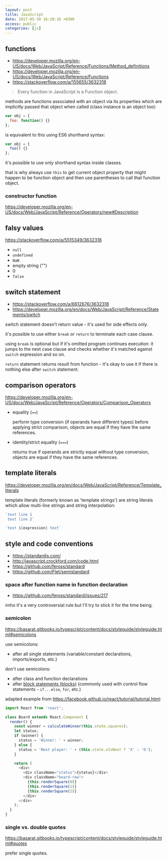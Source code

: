 ```yaml
---
layout: post
title: JavaScript
date: 2017-05-30 16:20:16 +0300
access: public
categories: [js]
---
```


<!-- more -->

## functions

- <https://developer.mozilla.org/en-US/docs/Web/JavaScript/Reference/Functions/Method_definitions>
- <https://developer.mozilla.org/en-US/docs/Web/JavaScript/Reference/Functions>
- <https://stackoverflow.com/a/155655/3632318>

> Every function in JavaScript is a Function object.

methods are functions associated with an object via its properties which are
implicitly passed that object when called (class instance is an object too):

```javascript
var obj = {
  foo: function() {}
};
```

is equivalent to this using ES6 shorthand syntax:

```javascript
var obj = {
  foo() {}
};
```

it's possible to use only shorthand syntax inside classes.

that is why always use `this` to get current object property that might happen
to be function object and then use parentheses to call that function object.

### constructor function

<https://developer.mozilla.org/en-US/docs/Web/JavaScript/Reference/Operators/new#Description>

## falsy values

<https://stackoverflow.com/a/5515349/3632318>

- `null`
- `undefined`
- `NaN`
- empty string ("")
- 0
- `false`

## switch statement

- <https://stackoverflow.com/a/6612676/3632318>
- <https://developer.mozilla.org/en/docs/Web/JavaScript/Reference/Statements/switch>

switch statement doesn't return value - it's used for side effects only.

it's possible to use either `break` or `return` to terminate each case clause.

using `break` is optional but if it's omitted program continues execution:
it jumps to the next case clause and checks whether it's matched against
`switch` expression and so on.

`return` statement returns result from function - it's okay to use it if there
is nothing else after `switch` statement.

## comparison operators

<https://developer.mozilla.org/en-US/docs/Web/JavaScript/Reference/Operators/Comparison_Operators>

- equality (`==`)

  perform type conversion (if operands have different types) before applying
  strict comparison, objects are equal if they have the same references.

- identity/strict equality (`===`)

  returns true if operands are strictly equal without type conversion,
  objects are equal if they have the same references.

## template literals

<https://developer.mozilla.org/en/docs/Web/JavaScript/Reference/Template_literals>

template literals (formerly known as 'template strings') are
string literals which allow multi-line strings and string interpolation:

```javascript
`text line 1
 text line 2`

`text ${expression} text`
```

## style and code conventions

- <https://standardjs.com/>
- <http://javascript.crockford.com/code.html>
- <https://github.com/feross/standard>
- <https://github.com/Flet/semistandard>

### space after function name in function declaration

- <https://github.com/feross/standard/issues/217>

imho it's a very controversial rule but I'll try to stick it for the time being.

### semicolon

<https://basarat.gitbooks.io/typescript/content/docs/styleguide/styleguide.html#semicolons>

use semicolons:

- after all single statements (variable/constant declarations, imports/exports, etc.)

don't use semicolons:

- after class and function declarations
- after [block statements (blocks)](https://developer.mozilla.org/en/docs/Web/JavaScript/Reference/Statements/block)
  (commonly used with control flow statements - `if...else`, `for`, etc.)

adapted example from <https://facebook.github.io/react/tutorial/tutorial.html>:

```javascript
import React from 'react';

class Board extends React.Component {
  render() {
    const winner = calculateWinner(this.state.squares);
    let status;
    if (winner) {
      status = 'Winner: ' + winner;
    } else {
      status = 'Next player: ' + (this.state.xIsNext ? 'X' : 'O');
    }

    return (
      <div>
        <div className="status">{status}</div>
        <div className="board-row">
          {this.renderSquare(0)}
          {this.renderSquare(1)}
          {this.renderSquare(2)}
        </div>
      </div>
    );
  }
}
```

### single vs. double quotes

<https://basarat.gitbooks.io/typescript/content/docs/styleguide/styleguide.html#quotes>

prefer single quotes.
